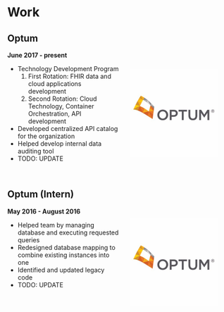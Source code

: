 # Work

## Optum
**June 2017 - present**
<img style="float:right; width:200px; padding:40px 25px" src="../images/optum_logo.jpg">

* Technology Development Program
    1. First Rotation: FHIR data and cloud applications development
    2. Second Rotation: Cloud Technology, Container Orchestration, API development
* Developed centralized API catalog for the organization
* Helped develop internal data auditing tool
* TODO: UPDATE

<br/>

## Optum (Intern)
**May 2016 - August 2016**
<img style="float:right; width:200px;  padding:25px" src="../images/optum_logo.jpg">

* Helped team by managing database and executing requested queries
* Redesigned database mapping to combine existing instances into one
* Identified and updated legacy code
* TODO: UPDATE

<br/>
